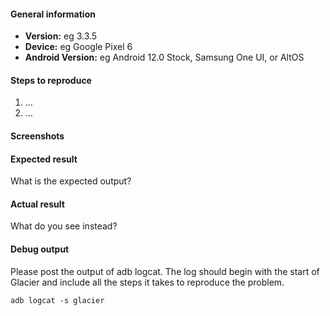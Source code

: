 #### General information

* **Version:** eg 3.3.5
* **Device:** eg Google Pixel 6
* **Android Version:** eg Android 12.0 Stock, Samsung One UI, or AltOS


#### Steps to reproduce

1. …
2. …

#### Screenshots


#### Expected result

What is the expected output? 


#### Actual result

What do you see instead?


#### Debug output

Please post the output of adb logcat. The log should begin with the start of Glacier and include all the
steps it takes to reproduce the problem.

````
adb logcat -s glacier
````
